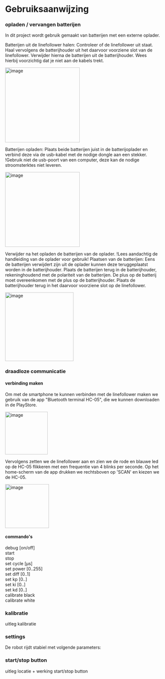 # Gebruiksaanwijzing

### opladen / vervangen batterijen
In dit project wordt gebruik gemaakt van batterijen met een externe oplader.

Batterijen uit de linefollower halen:
Controleer of de linefollower uit staat. Haal vervolgens de batterijhouder uit het daarvoor voorziene slot van de linefollower. Verwijder hierna de batterijen uit de batterijhouder. Wees hierbij voorzichtig dat je niet aan de kabels trekt. 

<img width="242" alt="image" src="https://user-images.githubusercontent.com/87031331/208083550-f2c2ccbc-eff5-4173-b629-4302de6415d9.png">

Batterijen opladen:
Plaats beide batterijen juist in de batterijoplader en verbind deze via de usb-kabel met de nodige dongle aan een stekker. !Gebruik niet de usb-poort van een computer, deze kan de nodige stroomsterktes niet leveren.



<img width="242" alt="image" src="https://user-images.githubusercontent.com/87031331/208083650-49421fec-2010-4efc-b786-a041c8b95758.png">

Verwijder na het opladen de batterijen van de oplader. !Lees aandachtig de handleiding van de oplader voor gebruik!
Plaatsen van de batterijen:
Eens de batterijen verwijdert zijn uit de oplader kunnen deze teruggeplaatst worden in de batterijhouder. Plaats de batterijen terug in de batterijhouder, rekeninghoudend met de polariteit van de batterijen. De plus op de batterij moet overeenkomen met de plus op de batterijhouder. Plaats de batterijhouder terug in het daarvoor voorziene slot op de linefollower.


<img width="222" alt="image" src="https://user-images.githubusercontent.com/87031331/208083802-a461a73e-406b-4880-b571-7e299f0bc337.png">


### draadloze communicatie
#### verbinding maken
Om met de smartphone te kunnen verbinden met de linefollower maken we gebruik van de app "Bluetooth terminal HC-05", die we kunnen downloaden in de PlayStore. 

<img width="138" alt="image" src="https://user-images.githubusercontent.com/87031331/208103003-7095e475-383c-44f1-a4af-c6791eb99d94.png">

Vervolgens zetten we de linefollower aan en zien we de rode en blauwe led op de HC-05 flikkeren met een frequentie van 4 blinks per seconde. 
Op het home-scherm van de app drukken we rechtsboven op 'SCAN' en kiezen we de HC-05. 

<img width="142" alt="image" src="https://user-images.githubusercontent.com/87031331/208103743-27fdc1b1-22ad-48ac-b33d-7141e115f5db.png">



#### commando's
debug [on/off]  
start  
stop  
set cycle [µs]  
set power [0..255]  
set diff [0..1]  
set kp [0..]  
set ki [0..]  
set kd [0..]  
calibrate black  
calibrate white  

### kalibratie
uitleg kalibratie  

### settings
De robot rijdt stabiel met volgende parameters:  

### start/stop button
uitleg locatie + werking start/stop button
